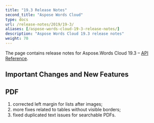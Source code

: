 ```yaml
---
title: "19.3 Release Notes"
second_title: "Aspose Words Cloud"
type: docs
url: /release-notes/2019/19-3/
aliases: [/aspose-words-cloud-19-3-release-notes/]
description: "Aspose Words Cloud 19.3 release notes"
weight: 70
---
```


The page contains release notes for Aspose.Words Cloud 19.3 – [API Reference](https://apireference.aspose.cloud/words/).

## Important Changes and New Features

## PDF

1. corrected left margin for lists after images;
1. more fixes related to tables without visible borders;
1. fixed duplicated text issues for searchable PDFs.
